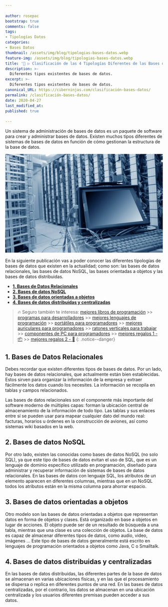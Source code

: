 ```yaml
---

author: rosepac
bootstrap: true
comments: false
tags:
- Tipologías Datos
categories:
- Bases Datos
thumbnail: /assets/img/blog/tipologias-bases-datos.webp
feature-img: /assets/img/blog/tipologias-bases-datos.webp
title: '🥇 ▷ Clasificación de las 4 Tipologías Diferentes de las Bases de Datos 2020'
description: >-
  Diferentes tipos existentes de bases de datos.
excerpt: >-
  Diferentes tipos existentes de bases de datos.
canonical_URL: https://ciberninjas.com/clasificación-bases-datos/
permalink: /clasificación-bases-datos/
date: 2020-04-27
last_modified_at: 
published: true

---
```


Un sistema de administración de bases de datos es un paquete de software para crear y administrar bases de datos. Existen muchos tipos diferentes de sistemas de bases de datos en función de cómo gestionan la estructura de la base de datos.

![Clasificación de las Tipologías de las Bases de Datos 2020](/assets/img/blog/tipologias-bases-datos.webp "Clasificación de las Tipologías de las Bases de Datos 2020")

En la siguiente publicación vas a poder conocer las diferentes tipologías de bases de datos que existen en la actualidad; como son: las bases de datos relacionales, las bases de datos NoSQL, las bases orientadas a objetos y las bases de datos distribuidas.

<!-- https://dataguide.prisma.io/intro/comparing-database-types -->
<!-- https://www.nibusinessinfo.co.uk/content/types-database-system -->
<!-- CONTENIDO INTRODUCCION -->
- [**1. Bases de Datos Relacionales**](#1-bases-de-datos-relacionales)
- [**2. Bases de datos NoSQL**](#2-bases-de-datos-nosql)
- [**3. Bases de datos orientadas a objetos**](#3-bases-de-datos-orientadas-a-objetos)
- [**4. Bases de datos distribuidas y centralizadas**](#4-bases-de-datos-distribuidas-y-centralizadas)

> 🔥 Seguro también te interesa: [mejores libros de programación](/programar/) >> [programas para desarrolladores](/clasificación-bases-datos/) >> [mejores lenguajes de programación](/15-mejores-lenguajes-programacion/) >> [portátiles para programadores]() >> [mejores auriculares para programadores](/auriculares-dise%C3%B1o/) >> [ratones verticales para trabajar](/teclados-ratones-dise%C3%B1o/) >> [componentes de PC para programadores](/ordenadores-componentes/) >> [mejores regalos 1 - 📦](/black-friday-amazon/) >> [mejores regalos 2 - 🎁](/prime-day-amazon/)
{: .notice--danger}

## **1. Bases de Datos Relacionales**

Debes recordar que existen diferentes tipos de bases de datos. Por un lado, hay bases de datos relacionales, que actualmente están bien establecidas. Estos sirven para organizar la información de la empresa y extraer fácilmente los datos cuando los necesites. La información se recopila en tablas y campos relacionados.

Las bases de datos relacionales son el componente más importante del software moderno de múltiples capas: forman la ubicación central de almacenamiento de la información de todo tipo. Las tablas y sus enlaces entre sí se pueden usar para mapear cualquier dato del mundo real: facturas, horarios u órdenes en la construcción de aviones, así como sistemas wiki basados ​​en la web.

## **2. Bases de datos NoSQL**

Por otro lado, existen las conocidas como bases de datos NoSQL (no solo SQL), ya que este tipo de bases de datos evitan el uso de SQL, que es un lenguaje de dominio específico utilizado en programación, diseñado para administrar y recuperar información de sistemas de bases de datos relacionales. En las bases de datos con lenguaje SQL, los atributos de un elemento aparecen en diferentes columnas, mientras que en un NoSQL todos los atributos están en la misma columna para ahorrar espacio.

## **3. Bases de datos orientadas a objetos**

Otro modelo son las bases de datos orientadas a objetos que representan datos en forma de objetos y clases. Está organizado en base a objetos en lugar de acciones. El objeto puede ser de un resultado de búsqueda a una tabla, mientras que una clase es una colección de objetos. La base de datos es capaz de almacenar diferentes tipos de datos, como audio, video, imágenes ... Este tipo de bases de datos generalmente está escrito en lenguajes de programación orientados a objetos como Java, C o Smalltalk.

## **4. Bases de datos distribuidas y centralizadas**

En las bases de datos distribuidas, las diferentes partes de la base de datos se almacenan en varias ubicaciones físicas, y en las que el procesamiento se dispersa o replica en diferentes puntos de una red. En las bases de datos centralizadas, por el contrario, los datos se almacenan en una ubicación centralizada y los usuarios diferentes premisas pueden acceder a sus datos.
